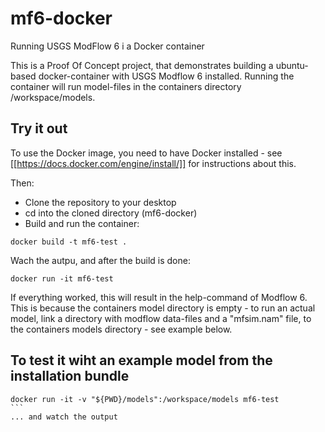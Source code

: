 # mf6-docker
Running USGS ModFlow 6 i a Docker container

This is a Proof Of Concept project, that demonstrates building a ubuntu-based docker-container with USGS Modflow 6 installed. Running the container will run model-files in the containers directory /workspace/models. 

## Try it out
To use the Docker image, you need to have Docker installed - see [[https://docs.docker.com/engine/install/]] for instructions about this.

Then:
- Clone the repository to your desktop
- cd into the cloned directory (mf6-docker)
- Build and run the container:
```shell
docker build -t mf6-test .
```

Wach the autpu, and after the build is done:
```shell
docker run -it mf6-test
```

If everything worked, this will result in the help-command of Modflow 6. This is because the containers model directory is empty - to run an actual model, link a directory with modflow data-files and a "mfsim.nam" file, to the containers models directory - see example below.

## To test it wiht an example model from the installation bundle
````shell
docker run -it -v "${PWD}/models":/workspace/models mf6-test
```
... and watch the output
